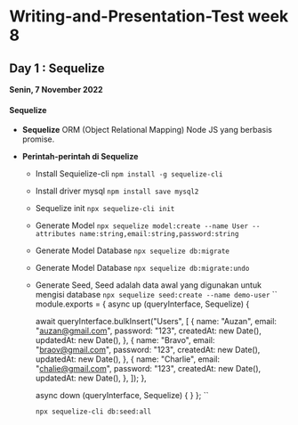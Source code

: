 # Writing-and-Presentation-Test week 8

## Day 1 : Sequelize

**Senin, 7 November 2022**

#### **Sequelize**

- **Sequelize** ORM (Object Relational Mapping) Node JS yang berbasis promise.
- **Perintah-perintah di Sequelize**

  - Install Sequielize-cli
    ` npm install -g sequelize-cli `
  - Install driver mysql
    ` npm install save mysql2 `
  - Sequelize init
    ` npx sequelize-cli init `
  - Generate Model
    ` npx sequelize model:create --name User --attributes name:string,email:string,password:string `
  - Generate Model Database
    ` npx sequelize db:migrate `
  - Generate Model Database
    ` npx sequelize db:migrate:undo `
  - Generate Seed, Seed adalah data awal yang digunakan untuk mengisi database
    ` npx sequelize seed:create --name demo-user `
    ``
    module.exports = {
    async up (queryInterface, Sequelize) {

    await queryInterface.bulkInsert("Users", [
    {
    name: "Auzan",
    email: "auzan@gmail.com",
    password: "123",
    createdAt: new Date(),
    updatedAt: new Date(),
    },
    {
    name: "Bravo",
    email: "braov@gmail.com",
    password: "123",
    createdAt: new Date(),
    updatedAt: new Date(),
    },
    {
    name: "Charlie",
    email: "chalie@gmail.com",
    password: "123",
    createdAt: new Date(),
    updatedAt: new Date(),
    },
    ]);
    },

    async down (queryInterface, Sequelize) {
    }
    };
    ``

    ` npx sequelize-cli db:seed:all `
